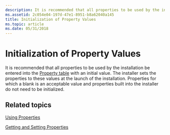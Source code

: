 ```yaml
---
description: It is recommended that all properties to be used by the installation be entered into the Property table with an initial value.
ms.assetid: 2c054e04-197d-47e1-8951-b8a62040a145
title: Initialization of Property Values
ms.topic: article
ms.date: 05/31/2018
---
```


# Initialization of Property Values

It is recommended that all properties to be used by the installation be entered into the [Property table](property-table.md) with an initial value. The installer sets the properties to these values at the launch of the installation. Properties for which a blank is an acceptable value and properties built into the installer do not need to be initialized.

## Related topics

<dl> <dt>

[Using Properties](using-properties.md)
</dt> <dt>

[Getting and Setting Properties](getting-and-setting-properties.md)
</dt> </dl>

 

 



